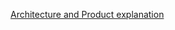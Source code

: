 [Architecture and Product explanation](https://docs.google.com/document/d/1SkfCoUe2CQAt75LQv09woMdAvX1Ceq2Q/edit)
